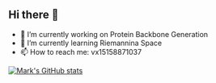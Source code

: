 ## Hi there 👋



- 🔭 I’m currently working on Protein Backbone Generation
- 🌱 I’m currently learning Riemannina Space
- 📫 How to reach me: vx15158871037

[![Mark's GitHub stats](https://github-readme-stats.vercel.app/api?username=AMark-CS)](https://github.com/anuraghazra/github-readme-stats)
